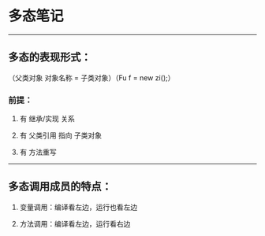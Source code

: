 # 多态笔记

---

## 多态的表现形式：

（父类对象 对象名称 = 子类对象）（Fu f = new zi();）

### 前提：

1. 有 继承/实现 关系

2. 有 父类引用 指向 子类对象

3. 有 方法重写

---

## 多态调用成员的特点：

1. 变量调用：编译看左边，运行也看左边

2. 方法调用：编译看左边，运行看右边


